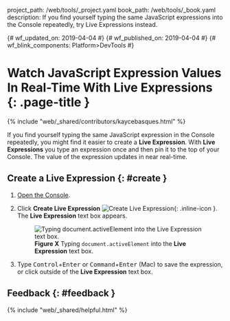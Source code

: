 project_path: /web/tools/_project.yaml
book_path: /web/tools/_book.yaml
description: If you find yourself typing the same JavaScript expressions into the Console repeatedly, try Live Expressions instead.

{# wf_updated_on: 2019-04-04 #}
{# wf_published_on: 2019-04-04 #}
{# wf_blink_components: Platform>DevTools #}

# Watch JavaScript Expression Values In Real-Time With Live Expressions {: .page-title }

{% include "web/_shared/contributors/kaycebasques.html" %}

If you find yourself typing the same JavaScript expression in the Console repeatedly, you might
find it easier to create a **Live Expression**. With **Live Expressions** you type an expression once
and then pin it to the top of your Console. The value of the expression updates in near real-time.

## Create a Live Expression {: #create }

[icon]: /web/tools/chrome-devtools/console/images/createliveexpression.png

1. [Open the Console](/web/tools/chrome-devtools/console/reference#open).
1. Click **Create Live Expression** ![Create Live Expression][icon]{: .inline-icon }. The **Live Expression**
   text box appears.

     <figure>
       <img src="/web/tools/chrome-devtools/console/images/liveexpressiontextbox.png"
            alt="Typing document.activeElement into the Live Expression text box."/>
       <figcaption>
         <b>Figure X</b> Typing <code>document.activeElement</code> into the <b>Live Expression</b> text box.
       </figcaption>
     </figure>

1. Type <kbd>Control</kbd>+<kbd>Enter</kbd> or <kbd>Command</kbd>+<kbd>Enter</kbd> (Mac) to save the
   expression, or click outside of the **Live Expression** text box.



## Feedback {: #feedback }

{% include "web/_shared/helpful.html" %}
